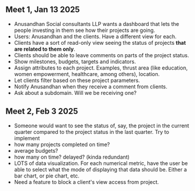 ## Meet 1, Jan 13 2025

- Anusandhan Social consultants LLP wants a dashboard that lets the people investing in them see how their projects are going.
- Users: Anusandhan and the clients. Have a different view for each.
- Clients have a sort of read-only view seeing the status of projects **that are related to them only**.
- Clients should be able to leave comments on parts of the project status.
- Show milestones, budgets, targets and indicators.
- Assign attributes to each project. Examples, thrust area (like education, women empowerment, healthcare, among others), location.
- Let clients filter based on these project parameters.
- Notify Anusandhan when they receive a comment from clients.
- Ask about a subdomain. Will we be receiving one?

## Meet 2, Feb 3 2025

- Someone would want to see the status of, say, the project in the current quarter compared to the project status in the last quarter. Try to implement
- how many projects completed on time?
- average budgets?
- how many on time? delayed? (kinda redundant)
- LOTS of data visualization. For each numerical metric, have the user be able to select what the mode of displaying that data should be. Either a bar chart, or pie chart, etc.
- Need a feature to block a client's view access from project.